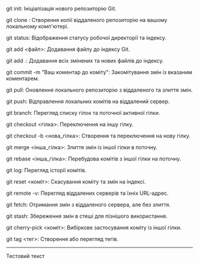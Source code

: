 git init: Ініціалізація нового репозиторію Git.

git clone <URL>: Створення копії віддаленого репозиторію на вашому локальному комп'ютері.

git status: Відображення статусу робочої директорії та індексу.

git add <файл>: Додавання файлу до індексу Git.

git add .: Додавання всіх змінених та нових файлів до індексу.

git commit -m "Ваш коментар до коміту": Закомітування змін із вказаним коментарем.

git pull: Оновлення локального репозиторію з віддаленого та злиття змін.

git push: Відправлення локальних комітів на віддалений сервер.

git branch: Перегляд списку гілок та поточної активної гілки.

git checkout <гілка>: Переключення на іншу гілку.

git checkout -b <нова_гілка>: Створення та переключення на нову гілку.

git merge <інша_гілка>: Злиття змін із іншої гілки в поточну.

git rebase <інша_гілка>: Перебудова комітів з іншої гілки на поточну.

git log: Перегляд історії комітів.

git reset <коміт>: Скасування коміту та змін на індексі.

git remote -v: Перегляд віддалених серверів та їхніх URL-адрес.

git fetch: Отримання змін з віддаленого сервера, але без злиття.

git stash: Збереження змін в стеші для пізнішого використання.

git cherry-pick <коміт>: Вибіркове застосування коміту із іншої гілки.

git tag <тег>: Створення або перегляд тегів.

---

Тестовий текст
